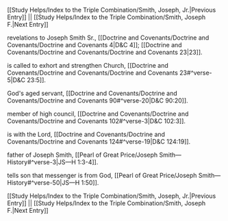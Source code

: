 [[Study Helps/Index to the Triple Combination/Smith, Joseph, Jr.|Previous Entry]]  ||  [[Study Helps/Index to the Triple Combination/Smith, Joseph F.|Next Entry]]

 revelations to Joseph Smith Sr., [[Doctrine and Covenants/Doctrine and Covenants/Doctrine and Covenants 4|D&C 4]]; [[Doctrine and Covenants/Doctrine and Covenants/Doctrine and Covenants 23|23]].

 is called to exhort and strengthen Church, [[Doctrine and Covenants/Doctrine and Covenants/Doctrine and Covenants 23#^verse-5|D&C 23:5]].

 God's aged servant, [[Doctrine and Covenants/Doctrine and Covenants/Doctrine and Covenants 90#^verse-20|D&C 90:20]].

 member of high council, [[Doctrine and Covenants/Doctrine and Covenants/Doctrine and Covenants 102#^verse-3|D&C 102:3]].

 is with the Lord, [[Doctrine and Covenants/Doctrine and Covenants/Doctrine and Covenants 124#^verse-19|D&C 124:19]].

 father of Joseph Smith, [[Pearl of Great Price/Joseph Smith—History#^verse-3|JS—H 1:3-4]].

 tells son that messenger is from God, [[Pearl of Great Price/Joseph Smith—History#^verse-50|JS—H 1:50]].

[[Study Helps/Index to the Triple Combination/Smith, Joseph, Jr.|Previous Entry]]  ||  [[Study Helps/Index to the Triple Combination/Smith, Joseph F.|Next Entry]]